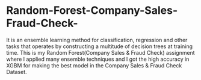 # Random-Forest-Company-Sales-Fraud-Check-
It is an ensemble learning method for classification, regression and other tasks that operates by constructing a multitude of decision trees at training time. This is my Random Forest(Company Sales &amp; Fraud Check) assignment where I applied many ensemble techniques and I got the high accuracy in XGBM for making the best model in the Company Sales &amp; Fraud Check Dataset.

